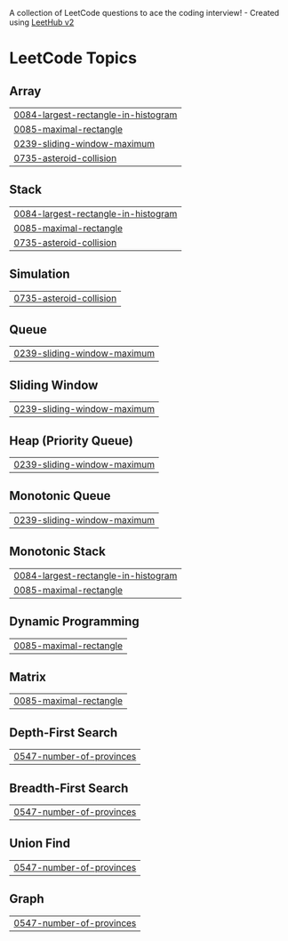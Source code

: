 A collection of LeetCode questions to ace the coding interview! - Created using [LeetHub v2](https://github.com/arunbhardwaj/LeetHub-2.0)
<!---LeetCode Topics Start-->
# LeetCode Topics
## Array
|  |
| ------- |
| [0084-largest-rectangle-in-histogram](https://github.com/eshwarl/DSA_ProblemSolving/tree/master/0084-largest-rectangle-in-histogram) |
| [0085-maximal-rectangle](https://github.com/eshwarl/DSA_ProblemSolving/tree/master/0085-maximal-rectangle) |
| [0239-sliding-window-maximum](https://github.com/eshwarl/DSA_ProblemSolving/tree/master/0239-sliding-window-maximum) |
| [0735-asteroid-collision](https://github.com/eshwarl/DSA_ProblemSolving/tree/master/0735-asteroid-collision) |
## Stack
|  |
| ------- |
| [0084-largest-rectangle-in-histogram](https://github.com/eshwarl/DSA_ProblemSolving/tree/master/0084-largest-rectangle-in-histogram) |
| [0085-maximal-rectangle](https://github.com/eshwarl/DSA_ProblemSolving/tree/master/0085-maximal-rectangle) |
| [0735-asteroid-collision](https://github.com/eshwarl/DSA_ProblemSolving/tree/master/0735-asteroid-collision) |
## Simulation
|  |
| ------- |
| [0735-asteroid-collision](https://github.com/eshwarl/DSA_ProblemSolving/tree/master/0735-asteroid-collision) |
## Queue
|  |
| ------- |
| [0239-sliding-window-maximum](https://github.com/eshwarl/DSA_ProblemSolving/tree/master/0239-sliding-window-maximum) |
## Sliding Window
|  |
| ------- |
| [0239-sliding-window-maximum](https://github.com/eshwarl/DSA_ProblemSolving/tree/master/0239-sliding-window-maximum) |
## Heap (Priority Queue)
|  |
| ------- |
| [0239-sliding-window-maximum](https://github.com/eshwarl/DSA_ProblemSolving/tree/master/0239-sliding-window-maximum) |
## Monotonic Queue
|  |
| ------- |
| [0239-sliding-window-maximum](https://github.com/eshwarl/DSA_ProblemSolving/tree/master/0239-sliding-window-maximum) |
## Monotonic Stack
|  |
| ------- |
| [0084-largest-rectangle-in-histogram](https://github.com/eshwarl/DSA_ProblemSolving/tree/master/0084-largest-rectangle-in-histogram) |
| [0085-maximal-rectangle](https://github.com/eshwarl/DSA_ProblemSolving/tree/master/0085-maximal-rectangle) |
## Dynamic Programming
|  |
| ------- |
| [0085-maximal-rectangle](https://github.com/eshwarl/DSA_ProblemSolving/tree/master/0085-maximal-rectangle) |
## Matrix
|  |
| ------- |
| [0085-maximal-rectangle](https://github.com/eshwarl/DSA_ProblemSolving/tree/master/0085-maximal-rectangle) |
## Depth-First Search
|  |
| ------- |
| [0547-number-of-provinces](https://github.com/eshwarl/DSA_ProblemSolving/tree/master/0547-number-of-provinces) |
## Breadth-First Search
|  |
| ------- |
| [0547-number-of-provinces](https://github.com/eshwarl/DSA_ProblemSolving/tree/master/0547-number-of-provinces) |
## Union Find
|  |
| ------- |
| [0547-number-of-provinces](https://github.com/eshwarl/DSA_ProblemSolving/tree/master/0547-number-of-provinces) |
## Graph
|  |
| ------- |
| [0547-number-of-provinces](https://github.com/eshwarl/DSA_ProblemSolving/tree/master/0547-number-of-provinces) |
<!---LeetCode Topics End-->